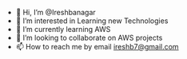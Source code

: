- 👋 Hi, I’m @Ireshbanagar
- 👀 I’m interested in Learning new Technologies
- 🌱 I’m currently learning AWS
- 💞️ I’m looking to collaborate on AWS projects
- 📫 How to reach me by email ireshb7@gmail.com

<!---
Ireshbanagar/Ireshbanagar is a ✨ special ✨ repository because its `README.md` (this file) appears on your GitHub profile.
You can click the Preview link to take a look at your changes.
--->
